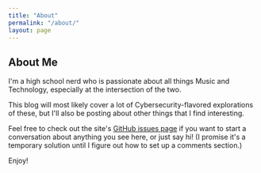 ```yaml
---
title: "About"
permalink: "/about/"
layout: page
---
```


## About Me

I'm a high school nerd who is passionate about all things Music and Technology, especially at the intersection of the two.

This blog will most likely cover a lot of Cybersecurity-flavored explorations of these, but I'll also be posting about other things that I find interesting.

Feel free to check out the site's [GitHub issues page]() if you want to start a conversation about anything you see here, or just say hi! (I promise it's a temporary solution until I figure out how to set up a comments section.)

Enjoy!
